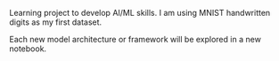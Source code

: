 Learning project to develop AI/ML skills. I am using MNIST handwritten digits as my first dataset.

Each new model architecture or framework will be explored in a new notebook.
